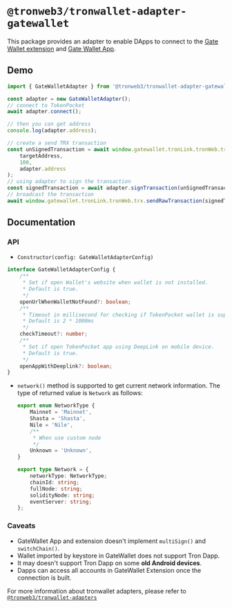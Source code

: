 # `@tronweb3/tronwallet-adapter-gatewallet`

This package provides an adapter to enable DApps to connect to the [Gate Wallet extension](https://chromewebstore.google.com/detail/gate-wallet/cpmkedoipcpimgecpmgpldfpohjplkpp) and [Gate Wallet App](https://www.gate.io/mobileapp).

## Demo

```typescript
import { GateWalletAdapter } from '@tronweb3/tronwallet-adapter-gatewallet';

const adapter = new GateWalletAdapter();
// connect to TokenPocket
await adapter.connect();

// then you can get address
console.log(adapter.address);

// create a send TRX transaction
const unSignedTransaction = await window.gatewallet.tronLink.tronWeb.transactionBuilder.sendTrx(
    targetAddress,
    100,
    adapter.address
);
// using adapter to sign the transaction
const signedTransaction = await adapter.signTransaction(unSignedTransaction);
// broadcast the transaction
await window.gatewallet.tronLink.tronWeb.trx.sendRawTransaction(signedTransaction);
```

## Documentation

### API

-   `Constructor(config: GateWalletAdapterConfig)`

```typescript
interface GateWalletAdapterConfig {
    /**
     * Set if open Wallet's website when wallet is not installed.
     * Default is true.
     */
    openUrlWhenWalletNotFound?: boolean;
    /**
     * Timeout in millisecond for checking if TokenPocket wallet is supported.
     * Default is 2 * 1000ms
     */
    checkTimeout?: number;
    /**
     * Set if open TokenPocket app using DeepLink on mobile device.
     * Default is true.
     */
    openAppWithDeeplink?: boolean;
}
```

-   `network()` method is supported to get current network information. The type of returned value is `Network` as follows:

    ```typescript
    export enum NetworkType {
        Mainnet = 'Mainnet',
        Shasta = 'Shasta',
        Nile = 'Nile',
        /**
         * When use custom node
         */
        Unknown = 'Unknown',
    }

    export type Network = {
        networkType: NetworkType;
        chainId: string;
        fullNode: string;
        solidityNode: string;
        eventServer: string;
    };
    ```

### Caveats

- GateWallet App and extension doesn't implement `multiSign()` and `switchChain()`.
- Wallet imported by keystore in GateWallet does not support Tron Dapp.
- It may doesn't support Tron Dapp on some **old Android devices**.
- Dapps can access all accounts in GateWallet Extension once the connection is built.

For more information about tronwallet adapters, please refer to [`@tronweb3/tronwallet-adapters`](https://github.com/tronweb3/tronwallet-adapter/tree/main/packages/adapters/adapters)

